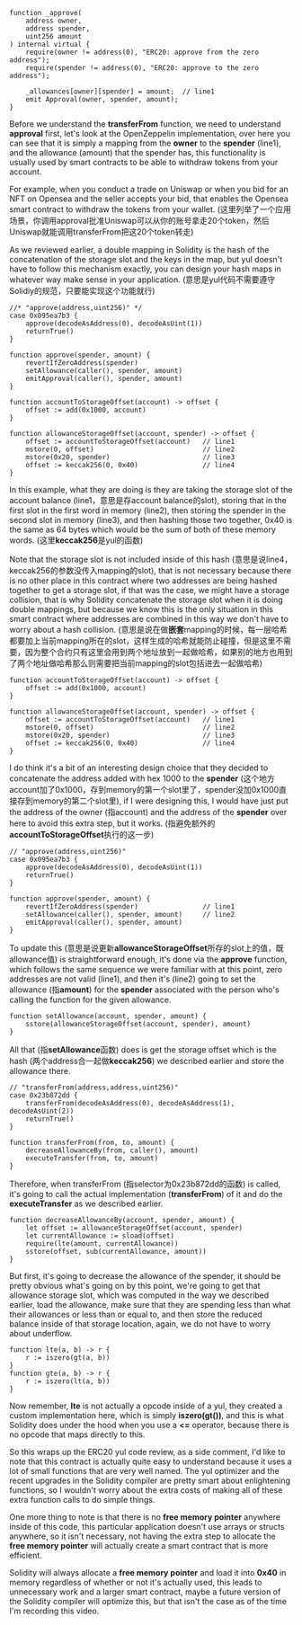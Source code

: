 ```solidity
function _approve(
    address owner,
    address spender,
    uint256 amount
) internal virtual {
    require(owner != address(0), "ERC20: approve from the zero address");
    require(spender != address(0), "ERC20: approve to the zero address");

    _allowances[owner][spender] = amount;  // line1
    emit Approval(owner, spender, amount);
}
```

Before we understand the **transferFrom** function, we need to understand **approval** first, let's look at the OpenZeppelin implementation, over here you can see that it is simply a mapping from the **owner** to the **spender** (line1), and the allowance (amount) that the spender has, this functionality is usually used by smart contracts to be able to withdraw tokens from your account.

For example, when you conduct a trade on Uniswap or when you bid for an NFT on Opensea and the seller accepts your bid, that enables the Opensea smart contract to withdraw the tokens from your wallet. (这里列举了一个应用场景，你调用approval批准Uniswap可以从你的账号拿走20个token，然后Uniswap就能调用transferFrom把这20个token转走)

As we reviewed earlier, a double mapping in Solidity is the hash of the concatenation of the storage slot and the keys in the map, but yul doesn't have to follow this mechanism exactly, you can design your hash maps in whatever way make sense in your application. (意思是yul代码不需要遵守Solidiy的规范，只要能实现这个功能就行)

```solidity
//* "approve(address,uint256)" */
case 0x095ea7b3 {
    approve(decodeAsAddress(0), decodeAsUint(1))
    returnTrue()
}

function approve(spender, amount) {
    revertIfZeroAddress(spender)
    setAllowance(caller(), spender, amount)
    emitApproval(caller(), spender, amount)
}

function accountToStorageOffset(account) -> offset {
	offset := add(0x1000, account)
}

function allowanceStorageOffset(account, spender) -> offset {
    offset := accountToStorageOffset(account)   // line1
    mstore(0, offset)							// line2
    mstore(0x20, spender)						// line3
    offset := keccak256(0, 0x40)				// line4
}
```

In this example, what they are doing is they are taking the storage slot of the account balance (line1，意思是存account balance的slot), storing that in the first slot in the first word in memory (line2), then storing the spender in the second slot in memory (line3), and then hashing those two together, 0x40 is the same as 64 bytes which would be the sum of both of these memory words. (这里**keccak256**是yul的函数)

Note that the storage slot is not included inside of this hash (意思是说line4，keccak256的参数没传入mapping的slot), that is not necessary because there is no other place in this contract where two addresses are being hashed together to get a storage slot, if that was the case, we might have a storage collision, that is why Solidity concatenate the storage slot when it is doing double mappings, but because we know this is the only situation in this smart contract where addresses are combined in this way we don't have to worry about a hash collision. (意思是说在做**嵌套**mapping的时候，每一层哈希都要加上当前mapping所在的slot，这样生成的哈希就能防止碰撞，但是这里不需要，因为整个合约只有这里会用到两个地址放到一起做哈希，如果别的地方也用到了两个地址做哈希那么则需要把当前mapping的slot包括进去一起做哈希)

```solidity
function accountToStorageOffset(account) -> offset {
	offset := add(0x1000, account)
}

function allowanceStorageOffset(account, spender) -> offset {
    offset := accountToStorageOffset(account)   // line1
    mstore(0, offset)							// line2
    mstore(0x20, spender)						// line3
    offset := keccak256(0, 0x40)				// line4
}
```

I do think it's a bit of an interesting design choice that they decided to concatenate the address added with hex 1000 to the **spender** (这个地方account加了0x1000，存到memory的第一个slot里了，spender没加0x1000直接存到memory的第二个slot里), if I were designing this, I would have just put the address of the owner (指account) and the address of the **spender** over here to avoid this extra step, but it works. (指避免额外的**accountToStorageOffset**执行的这一步)

```solidity
// "approve(address,uint256)"
case 0x095ea7b3 {
    approve(decodeAsAddress(0), decodeAsUint(1))
    returnTrue()
}

function approve(spender, amount) {
    revertIfZeroAddress(spender)				// line1
    setAllowance(caller(), spender, amount)		// line2
    emitApproval(caller(), spender, amount)
}
```

To update this (意思是说更新**allowanceStorageOffset**所存的slot上的值，既allowance值) is straightforward enough, it's done via the **approve** function, which follows the same sequence we were familiar with at this point, zero addresses are not valid (line1), and then it's (line2) going to set the allowance (指**amount**) for the **spender** associated with the person who's calling the function for the given allowance. 

```solidity
function setAllowance(account, spender, amount) {
	sstore(allowanceStorageOffset(account, spender), amount)
}
```

All that (指**setAllowance**函数) does is get the storage offset which is the hash (两个address合一起做**keccak256**) we described earlier and store the allowance there. 

```solidity
// "transferFrom(address,address,uint256)"
case 0x23b872dd {
    transferFrom(decodeAsAddress(0), decodeAsAddress(1), decodeAsUint(2))
    returnTrue()
}

function transferFrom(from, to, amount) {
    decreaseAllowanceBy(from, caller(), amount)
    executeTransfer(from, to, amount)
}
```

Therefore, when transferFrom (指selector为0x23b872dd的函数) is called, it's going to call the actual implementation (**transferFrom**) of it and do the **executeTransfer** as we described earlier. 

```solidity
function decreaseAllowanceBy(account, spender, amount) {
    let offset := allowanceStorageOffset(account, spender)
    let currentAllowance := sload(offset)
    require(lte(amount, currentAllowance))
    sstore(offset, sub(currentAllowance, amount))
}
```

But first, it's going to decrease the allowance of the spender, it should be pretty obvious what's going on by this point, we're going to get that allowance storage slot, which was computed in the way we described earlier, load the allowance, make sure that they are spending less than what their allowances or less than or equal to, and then store the reduced balance inside of that storage location, again, we do not have to worry about underflow. 

```solidity
function lte(a, b) -> r {
	r := iszero(gt(a, b))
}
function gte(a, b) -> r {
	r := iszero(lt(a, b))
}
```

Now remember, **lte** is not actually a opcode inside of a yul, they created a custom implementation here, which is simply **iszero(gt())**, and this is what Solidity does under the hood when you use a **<=** operator, because there is no opcode that maps directly to this.

So this wraps up the ERC20 yul code review, as a side comment, I'd like to note that this contract is actually quite easy to understand because it uses a lot of small functions that are very well named. The yul optimizer and the recent upgrades in the Solidity compiler are pretty smart about enlightening functions, so I wouldn't worry about the extra costs of making all of these extra function calls to do simple things.

One more thing to note is that there is no **free memory pointer** anywhere inside of this code, this particular application doesn't use arrays or structs anywhere, so it isn't necessary, not having the extra step to allocate the **free memory pointer** will actually create a smart contract that is more efficient.

Solidity will always allocate a **free memory pointer** and load it into **0x40** in memory regardless of whether or not it's actually used, this leads to unnecessary work and a larger smart contract, maybe a future version of the Solidity compiler will optimize this, but that isn't the case as of the time I'm recording this video.